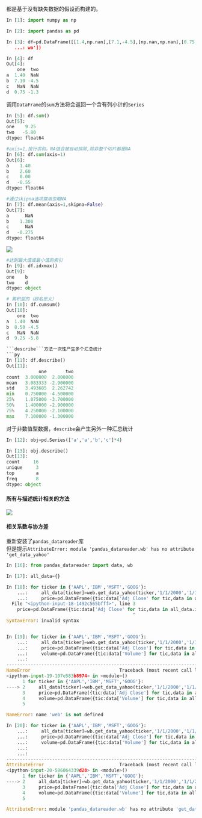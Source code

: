 都是基于没有缺失数据的假设而构建的。
```py
In [1]: import numpy as np

In [2]: import pandas as pd

In [3]: df=pd.DataFrame([[1.4,np.nan],[7.1,-4.5],[np.nan,np.nan],[0.75,-1.3]],index=['a','b','c','d'],columns=['one','t
   ...: wo'])

In [4]: df
Out[4]:
    one  two
a  1.40  NaN
b  7.10 -4.5
c   NaN  NaN
d  0.75 -1.3

```

调用```DataFrame```的```sum```方法将会返回一个含有列小计的```Series```
```py
In [5]: df.sum()
Out[5]:
one    9.25
two   -5.80
dtype: float64

#axis=1,按行求和，NA值会被自动排除,除非整个切片都是NA
In [6]: df.sum(axis=1)
Out[6]:
a    1.40
b    2.60
c    0.00
d   -0.55
dtype: float64
```

```py
#通过skipna选项禁用忽略NA
In [7]: df.mean(axis=1,skipna=False)
Out[7]:
a      NaN
b    1.300
c      NaN
d   -0.275
dtype: float64
```

![](https://github.com/BinGYiZhanG/Python_/blob/master/%E3%80%8A%E5%88%A9%E7%94%A8Python%E8%BF%9B%E8%A1%8C%E6%95%B0%E6%8D%AE%E5%88%86%E6%9E%90%E3%80%8B/Images/07311839.png)

```py
#达到最大值或最小值的索引
In [9]: df.idxmax()
Out[9]:
one    b
two    d
dtype: object

# 累积型的（顾名思义）
In [10]: df.cumsum()
Out[10]:
    one  two
a  1.40  NaN
b  8.50 -4.5
c   NaN  NaN
d  9.25 -5.8

```describe```方法一次性产生多个汇总统计
```py
In [11]: df.describe()
Out[11]:
            one       two
count  3.000000  2.000000
mean   3.083333 -2.900000
std    3.493685  2.262742
min    0.750000 -4.500000
25%    1.075000 -3.700000
50%    1.400000 -2.900000
75%    4.250000 -2.100000
max    7.100000 -1.300000

```

对于非数值型数据，```describe```会产生另外一种汇总统计
```py
In [12]: obj=pd.Series(['a','a','b','c']*4)

In [13]: obj.describe()
Out[13]:
count     16
unique     3
top        a
freq       8
dtype: object
```
#### 所有与描述统计相关的方法<br>
![](https://github.com/BinGYiZhanG/Python_/blob/master/%E3%80%8A%E5%88%A9%E7%94%A8Python%E8%BF%9B%E8%A1%8C%E6%95%B0%E6%8D%AE%E5%88%86%E6%9E%90%E3%80%8B/Images/07311842.png)

#### 相关系数与协方差

重新安装了```pandas_datareader```库<br>
但是提示```AttributeError: module 'pandas_datareader.wb' has no attribute 'get_data_yahoo'```


```py
In [16]: from pandas_datareader import data, wb

In [17]: all_data={}

In [18]: for ticker in {'AAPL','IBM','MSFT','GOOG'}:
    ...:     all_data[ticker]=web.get_data_yahoo(ticker,'1/1/2000','1/1/2010')
    ...:     price=pd.DataFrame({tic:data['Adj Close' for tic,data in all_data.iteritems()]})
  File "<ipython-input-18-1492c565bfff>", line 3
    price=pd.DataFrame({tic:data['Adj Close' for tic,data in all_data.iteritems()]})
                                               ^
SyntaxError: invalid syntax


In [19]: for ticker in {'AAPL','IBM','MSFT','GOOG'}:
    ...:     all_data[ticker]=web.get_data_yahoo(ticker,'1/1/2000','1/1/2010')
    ...:     price=pd.DataFrame({tic:data['Adj Close'] for tic,data in all_data.iteritems()})
    ...:     volume=pd.DataFrame({tic:data['Volume'] for tic,data in all_data.iteritems()})
    ...:
---------------------------------------------------------------------------
NameError                                 Traceback (most recent call last)
<ipython-input-19-107e583b8974> in <module>()
      1 for ticker in {'AAPL','IBM','MSFT','GOOG'}:
----> 2     all_data[ticker]=web.get_data_yahoo(ticker,'1/1/2000','1/1/2010')
      3     price=pd.DataFrame({tic:data['Adj Close'] for tic,data in all_data.iteritems()})
      4     volume=pd.DataFrame({tic:data['Volume'] for tic,data in all_data.iteritems()})
      5

NameError: name 'web' is not defined

In [20]: for ticker in {'AAPL','IBM','MSFT','GOOG'}:
    ...:     all_data[ticker]=wb.get_data_yahoo(ticker,'1/1/2000','1/1/2010')
    ...:     price=pd.DataFrame({tic:data['Adj Close'] for tic,data in all_data.iteritems()})
    ...:     volume=pd.DataFrame({tic:data['Volume'] for tic,data in all_data.iteritems()})
    ...:
    ...:
---------------------------------------------------------------------------
AttributeError                            Traceback (most recent call last)
<ipython-input-20-586064339d28> in <module>()
      1 for ticker in {'AAPL','IBM','MSFT','GOOG'}:
----> 2     all_data[ticker]=wb.get_data_yahoo(ticker,'1/1/2000','1/1/2010')
      3     price=pd.DataFrame({tic:data['Adj Close'] for tic,data in all_data.iteritems()})
      4     volume=pd.DataFrame({tic:data['Volume'] for tic,data in all_data.iteritems()})
      5

AttributeError: module 'pandas_datareader.wb' has no attribute 'get_data_yahoo'
```






